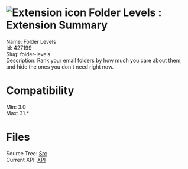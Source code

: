 # ![Extension icon](https://addons.thunderbird.net/user-media/addon_icons/427/427199-64.png?modified=1364552424) Folder Levels : Extension Summary

Name: Folder Levels  
Id: 427199  
Slug: folder-levels  
Description: Rank your email folders by how much you care about them, and hide the ones you don't need right now.
  

# Compatibility
Min: 3.0  
Max: 31.*  

# Files

Source Tree: [Src](C:/Dev/Thunderbird/ThunderKdB/xall/xOther/427199-folder-levels/src)  
Current XPI: [XPI](C:/Dev/Thunderbird/ThunderKdB/xall/xOther/427199-folder-levels/xpi)  



